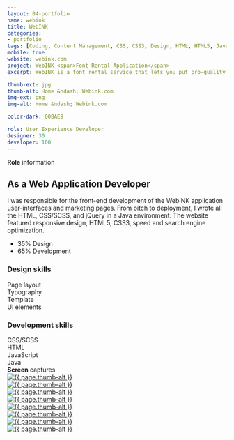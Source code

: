 ```yaml
---
layout: 04-portfolio
name: webink
title: WebINK
categories:
- portfolio
tags: [Coding, Content Management, CSS, CSS3, Design, HTML, HTML5, Java, jQuery, PHP, Responsive, SASS, Web Design, Wordpress]
mobile: true
website: webink.com
project: WebINK <span>Font Rental Application</span>
excerpt: WebINK is a font rental service that lets you put pro-quality fonts on your website. Choose from thousands of fonts that load fast and reliably. Be as creative as you want to be.

thumb-ext: jpg
thumb-alt: Home &ndash; Webink.com
img-ext: png
img-alt: Home &ndash; Webink.com

color-dark: 00BAE9

role: User Experience Developer
designer: 30
developer: 100
---
```


<section class="cf">
  <span class="title--section"><b>Role</b> information</span>
  <div class="grid grid--gutters3x">
    <div class="intro grid-cell">
      <h2>As a Web Application Developer</h2>
      <p>I was responsible for the front-end development of the WebINK application user-interfaces and marketing pages. From pitch to deployment, I wrote all the HTML, CSS/SCSS, and jQuery in a Java environment. The website featured responsive design, HTML5, CSS3, speed and search engine optimization.</p>
      <ul class="pizza-toppings" data-pie-id="pie__tasks" data-options='{"donut": "true"}'>
        <li data-value="35">35% Design</li>
        <li data-value="65">65% Development</li>
      </ul>
    </div>
    <div class="grid-cell hide-small">
      <div class="pizza-pie" id="pie__tasks"></div>
    </div>
  </div>
  <div class="grid grid--gutters3x breakdown">
    <div class="design grid-cell">
      <h3 class="breakdown-title"><b>Design</b> skills</h3>
      <div class="progress">
        <div class="progress-bar" role="progressbar" aria-valuenow="90" aria-valuemin="0" aria-valuemax="100" style="width: 90%;">
          Page layout
        </div>
      </div>
      <div class="progress">
        <div class="progress-bar" role="progressbar" aria-valuenow="90" aria-valuemin="0" aria-valuemax="100" style="width: 90%;">
          Typography
        </div>
      </div>
      <div class="progress">
        <div class="progress-bar" role="progressbar" aria-valuenow="75" aria-valuemin="0" aria-valuemax="100" style="width: 75%;">
          Template
        </div>
      </div>
      <div class="progress">
        <div class="progress-bar" role="progressbar" aria-valuenow="65" aria-valuemin="0" aria-valuemax="100" style="width: 65%;">
          UI elements
        </div>
      </div>
    </div>
    <div class="coding grid-cell">
      <h3 class="breakdown-title"><b>Development</b> skills</h3>
      <div class="progress">
        <div class="progress-bar" role="progressbar" aria-valuenow="100" aria-valuemin="0" aria-valuemax="100" style="width: 100%;">
          CSS/SCSS
        </div>
      </div>
      <div class="progress">
        <div class="progress-bar" role="progressbar" aria-valuenow="100" aria-valuemin="0" aria-valuemax="100" style="width: 100%;">
          HTML
        </div>
      </div>
      <div class="progress">
        <div class="progress-bar" role="progressbar" aria-valuenow="35" aria-valuemin="0" aria-valuemax="100" style="width: 35%;">
          JavaScript
        </div>
      </div>
      <div class="progress">
        <div class="progress-bar" role="progressbar" aria-valuenow="15" aria-valuemin="0" aria-valuemax="100" style="width: 15%;">
          Java
        </div>
      </div>
    </div>
  </div>
</section>

<section class="cf">
  <span class="title--section"><b>Screen</b> captures</span>
  <div class="grid grid--guttersLarge grid-wrap thumb-grid">
    <div class="thumb grid-cell show-me animated">
      <a href="#" class="fluidbox">
        <img src="/images/portfolio/{{ page.name }}/{{ page.name }}-01.{{ page.img-ext }}" alt="{{ page.thumb-alt }}" class="img-responsive">
      </a>
    </div>
    <div class="thumb grid-cell show-me animated">
      <a href="#" class="fluidbox">
        <img src="/images/portfolio/{{ page.name }}/{{ page.name }}-02.{{ page.img-ext }}" alt="{{ page.thumb-alt }}" class="img-responsive">
      </a>
    </div>
    <div class="thumb grid-cell show-me animated">
      <a href="#" class="fluidbox">
        <img src="/images/portfolio/{{ page.name }}/{{ page.name }}-03.{{ page.img-ext }}" alt="{{ page.thumb-alt }}" class="img-responsive">
      </a>
    </div>
    <div class="thumb grid-cell show-me animated">
      <a href="#" class="fluidbox">
        <img src="/images/portfolio/{{ page.name }}/{{ page.name }}-04.{{ page.img-ext }}" alt="{{ page.thumb-alt }}" class="img-responsive">
      </a>
    </div>
    <div class="thumb grid-cell show-me animated">
      <a href="#" class="fluidbox">
        <img src="/images/portfolio/{{ page.name }}/{{ page.name }}-05.{{ page.img-ext }}" alt="{{ page.thumb-alt }}" class="img-responsive">
      </a>
    </div>
    <div class="thumb grid-cell show-me animated">
      <a href="#" class="fluidbox">
        <img src="/images/portfolio/{{ page.name }}/{{ page.name }}-06.{{ page.img-ext }}" alt="{{ page.thumb-alt }}" class="img-responsive">
      </a>
    </div>
    <div class="thumb grid-cell show-me animated">
      <a href="#" class="fluidbox">
        <img src="/images/portfolio/{{ page.name }}/{{ page.name }}-07.{{ page.img-ext }}" alt="{{ page.thumb-alt }}" class="img-responsive">
      </a>
    </div>
    <div class="thumb grid-cell show-me animated">
      <a href="#" class="fluidbox">
        <img src="/images/portfolio/{{ page.name }}/{{ page.name }}-08.{{ page.img-ext }}" alt="{{ page.thumb-alt }}" class="img-responsive">
      </a>
    </div>
  </div>
</section>

<script>
  $(window).load(function() {
    Pizza.init();
  })
</script>
